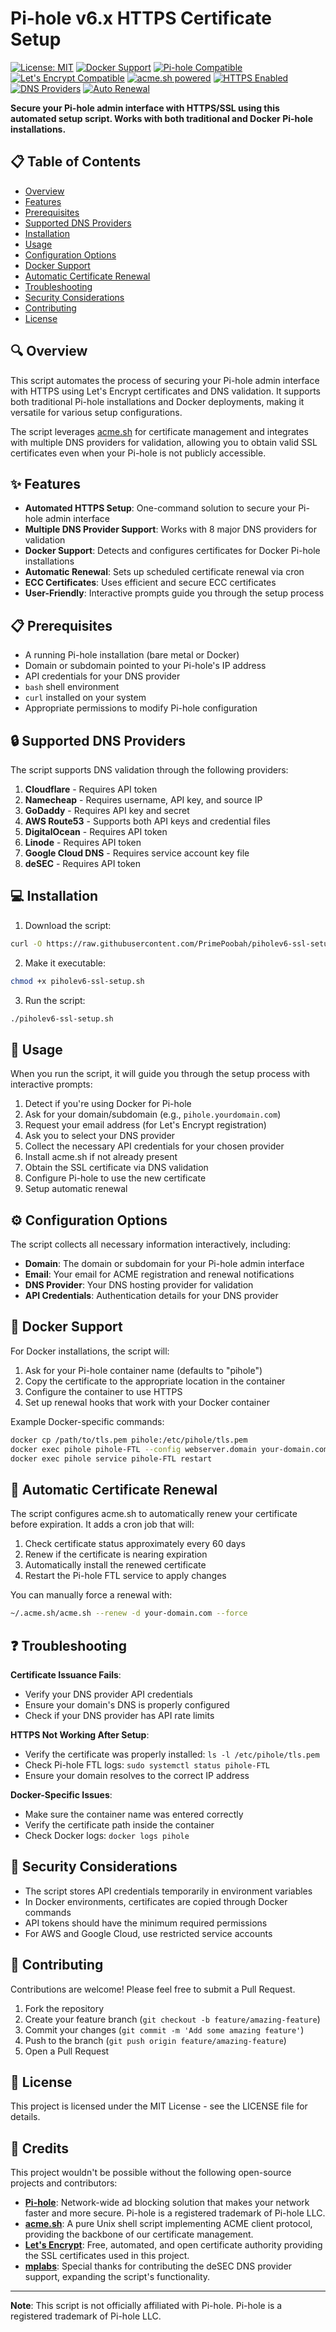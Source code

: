 # Pi-hole v6.x HTTPS Certificate Setup 

[![License: MIT](https://img.shields.io/badge/License-MIT-yellow.svg)](https://opensource.org/licenses/MIT)
[![Docker Support](https://img.shields.io/badge/Docker-Support-blue)](https://www.docker.com/)
[![Pi-hole Compatible](https://img.shields.io/badge/Pi--hole-Compatible-green)](https://pi-hole.net/)
[![Let's Encrypt Compatible](https://img.shields.io/badge/Let%27s%20Encrypt-Compatible-brightgreen)](https://letsencrypt.org/)
[![acme.sh powered](https://img.shields.io/badge/acme.sh-powered-blue)](https://github.com/acmesh-official/acme.sh)
[![HTTPS Enabled](https://img.shields.io/badge/HTTPS-Enabled-brightgreen)]()
[![DNS Providers](https://img.shields.io/badge/DNS%20Providers-8-orange)]()
[![Auto Renewal](https://img.shields.io/badge/Auto%20Renewal-Enabled-success)]()

**Secure your Pi-hole admin interface with HTTPS/SSL using this automated setup script. Works with both traditional and Docker Pi-hole installations.**

## 📋 Table of Contents

- [Overview](#overview)
- [Features](#features)
- [Prerequisites](#prerequisites)
- [Supported DNS Providers](#supported-dns-providers)
- [Installation](#installation)
- [Usage](#usage)
- [Configuration Options](#configuration-options)
- [Docker Support](#docker-support)
- [Automatic Certificate Renewal](#automatic-certificate-renewal)
- [Troubleshooting](#troubleshooting)
- [Security Considerations](#security-considerations)
- [Contributing](#contributing)
- [License](#license)

## 🔍 Overview

This script automates the process of securing your Pi-hole admin interface with HTTPS using Let's Encrypt certificates and DNS validation. It supports both traditional Pi-hole installations and Docker deployments, making it versatile for various setup configurations.

The script leverages [acme.sh](https://github.com/acmesh-official/acme.sh) for certificate management and integrates with multiple DNS providers for validation, allowing you to obtain valid SSL certificates even when your Pi-hole is not publicly accessible.

## ✨ Features

- **Automated HTTPS Setup**: One-command solution to secure your Pi-hole admin interface
- **Multiple DNS Provider Support**: Works with 8 major DNS providers for validation
- **Docker Support**: Detects and configures certificates for Docker Pi-hole installations
- **Automatic Renewal**: Sets up scheduled certificate renewal via cron
- **ECC Certificates**: Uses efficient and secure ECC certificates
- **User-Friendly**: Interactive prompts guide you through the setup process

## 📋 Prerequisites

- A running Pi-hole installation (bare metal or Docker)
- Domain or subdomain pointed to your Pi-hole's IP address
- API credentials for your DNS provider
- `bash` shell environment
- `curl` installed on your system
- Appropriate permissions to modify Pi-hole configuration

## 🔒 Supported DNS Providers

The script supports DNS validation through the following providers:

1. **Cloudflare** - Requires API token
2. **Namecheap** - Requires username, API key, and source IP
3. **GoDaddy** - Requires API key and secret
4. **AWS Route53** - Supports both API keys and credential files
5. **DigitalOcean** - Requires API token
6. **Linode** - Requires API token
7. **Google Cloud DNS** - Requires service account key file
8. **deSEC** - Requires API token

## 💻 Installation

1. Download the script:

```bash
curl -O https://raw.githubusercontent.com/PrimePoobah/piholev6-ssl-setup/main/piholev6-ssl-setup.sh
```

2. Make it executable:

```bash
chmod +x piholev6-ssl-setup.sh
```

3. Run the script:

```bash
./piholev6-ssl-setup.sh
```

## 🚀 Usage

When you run the script, it will guide you through the setup process with interactive prompts:

1. Detect if you're using Docker for Pi-hole
2. Ask for your domain/subdomain (e.g., `pihole.yourdomain.com`)
3. Request your email address (for Let's Encrypt registration)
4. Ask you to select your DNS provider
5. Collect the necessary API credentials for your chosen provider
6. Install acme.sh if not already present
7. Obtain the SSL certificate via DNS validation
8. Configure Pi-hole to use the new certificate
9. Setup automatic renewal

## ⚙️ Configuration Options

The script collects all necessary information interactively, including:

- **Domain**: The domain or subdomain for your Pi-hole admin interface
- **Email**: Your email for ACME registration and renewal notifications
- **DNS Provider**: Your DNS hosting provider for validation
- **API Credentials**: Authentication details for your DNS provider

## 🐳 Docker Support

For Docker installations, the script will:

1. Ask for your Pi-hole container name (defaults to "pihole")
2. Copy the certificate to the appropriate location in the container
3. Configure the container to use HTTPS
4. Set up renewal hooks that work with your Docker container

Example Docker-specific commands:

```bash
docker cp /path/to/tls.pem pihole:/etc/pihole/tls.pem
docker exec pihole pihole-FTL --config webserver.domain your-domain.com
docker exec pihole service pihole-FTL restart
```

## 🔄 Automatic Certificate Renewal

The script configures acme.sh to automatically renew your certificate before expiration. It adds a cron job that will:

1. Check certificate status approximately every 60 days
2. Renew if the certificate is nearing expiration
3. Automatically install the renewed certificate
4. Restart the Pi-hole FTL service to apply changes

You can manually force a renewal with:

```bash
~/.acme.sh/acme.sh --renew -d your-domain.com --force
```

## ❓ Troubleshooting

**Certificate Issuance Fails**:
- Verify your DNS provider API credentials
- Ensure your domain's DNS is properly configured
- Check if your DNS provider has API rate limits

**HTTPS Not Working After Setup**:
- Verify the certificate was properly installed: `ls -l /etc/pihole/tls.pem`
- Check Pi-hole FTL logs: `sudo systemctl status pihole-FTL`
- Ensure your domain resolves to the correct IP address

**Docker-Specific Issues**:
- Make sure the container name was entered correctly
- Verify the certificate path inside the container
- Check Docker logs: `docker logs pihole`

## 🔐 Security Considerations

- The script stores API credentials temporarily in environment variables
- In Docker environments, certificates are copied through Docker commands
- API tokens should have the minimum required permissions
- For AWS and Google Cloud, use restricted service accounts

## 🤝 Contributing

Contributions are welcome! Please feel free to submit a Pull Request.

1. Fork the repository
2. Create your feature branch (`git checkout -b feature/amazing-feature`)
3. Commit your changes (`git commit -m 'Add some amazing feature'`)
4. Push to the branch (`git push origin feature/amazing-feature`)
5. Open a Pull Request

## 📄 License

This project is licensed under the MIT License - see the LICENSE file for details.

## 🙏 Credits

This project wouldn't be possible without the following open-source projects and contributors:

- **[Pi-hole](https://pi-hole.net/)**: Network-wide ad blocking solution that makes your network faster and more secure. Pi-hole is a registered trademark of Pi-hole LLC.
- **[acme.sh](https://github.com/acmesh-official/acme.sh)**: A pure Unix shell script implementing ACME client protocol, providing the backbone of our certificate management.
- **[Let's Encrypt](https://letsencrypt.org/)**: Free, automated, and open certificate authority providing the SSL certificates used in this project.
- **[mplabs](https://github.com/mplabs)**: Special thanks for contributing the deSEC DNS provider support, expanding the script's functionality.

---

**Note**: This script is not officially affiliated with Pi-hole. Pi-hole is a registered trademark of Pi-hole LLC.
